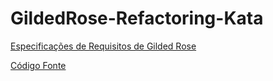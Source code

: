 # GildedRose-Refactoring-Kata

[Especificações de Requisitos de Gilded Rose](https://github.com/emilybache/GildedRose-Refactoring-Kata/blob/master/GildedRoseRequirements_pt-BR.md)

[Código Fonte](https://github.com/emilybache/GildedRose-Refactoring-Kata/tree/master/python)

